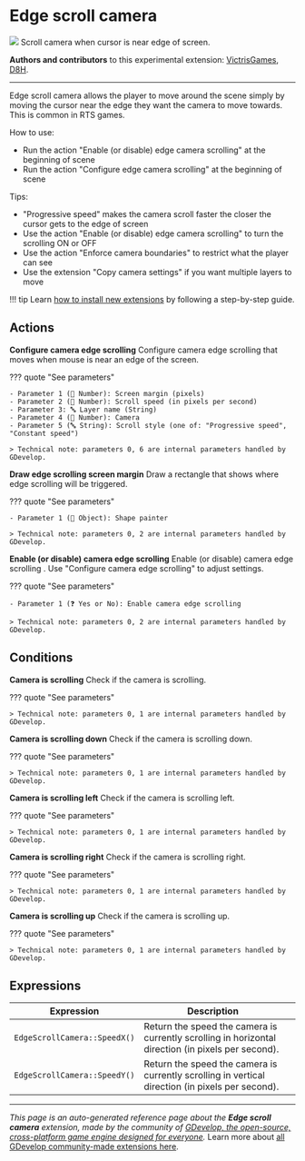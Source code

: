 # Edge scroll camera

<img src="https://resources.gdevelop-app.com/assets/Icons/camera-metering-matrix.svg" class="extension-icon"></img>
Scroll camera when cursor is near edge of screen.

**Authors and contributors** to this experimental extension: [VictrisGames](https://gd.games/VictrisGames), [D8H](https://gd.games/D8H).

---

Edge scroll camera allows the player to move around the scene simply by moving the cursor near the edge they want the camera to move towards.  This is common in RTS games.

How to use:

- Run the action "Enable (or disable) edge camera scrolling" at the beginning of scene
- Run the action "Configure edge camera scrolling" at the beginning of scene

Tips:

- "Progressive speed" makes the camera scroll faster the closer the cursor gets to the edge of screen
- Use the action "Enable (or disable) edge camera scrolling" to turn the scrolling ON or OFF
- Use the action "Enforce camera boundaries" to restrict what the player can see
- Use the extension "Copy camera settings" if you want multiple layers to move


!!! tip
    Learn [how to install new extensions](/gdevelop5/extensions/search) by following a step-by-step guide.

## Actions

**Configure camera edge scrolling**
Configure camera edge scrolling that moves when mouse is near an edge of the screen.

??? quote "See parameters"

    - Parameter 1 (🔢 Number): Screen margin (pixels)
    - Parameter 2 (🔢 Number): Scroll speed (in pixels per second)
    - Parameter 3: 🔤 Layer name (String)
    - Parameter 4 (🔢 Number): Camera
    - Parameter 5 (🔤 String): Scroll style (one of: "Progressive speed", "Constant speed")

    > Technical note: parameters 0, 6 are internal parameters handled by GDevelop.

**Draw edge scrolling screen margin**
Draw a rectangle that shows where edge scrolling will be triggered.

??? quote "See parameters"

    - Parameter 1 (👾 Object): Shape painter

    > Technical note: parameters 0, 2 are internal parameters handled by GDevelop.

**Enable (or disable) camera edge scrolling**
Enable (or disable) camera edge scrolling .  Use "Configure camera edge scrolling" to adjust settings.

??? quote "See parameters"

    - Parameter 1 (❓ Yes or No): Enable camera edge scrolling

    > Technical note: parameters 0, 2 are internal parameters handled by GDevelop.

## Conditions

**Camera is scrolling**
Check if the camera is scrolling.

??? quote "See parameters"



    > Technical note: parameters 0, 1 are internal parameters handled by GDevelop.

**Camera is scrolling down**
Check if the camera is scrolling down.

??? quote "See parameters"



    > Technical note: parameters 0, 1 are internal parameters handled by GDevelop.

**Camera is scrolling left**
Check if the camera is scrolling left.

??? quote "See parameters"



    > Technical note: parameters 0, 1 are internal parameters handled by GDevelop.

**Camera is scrolling right**
Check if the camera is scrolling right.

??? quote "See parameters"



    > Technical note: parameters 0, 1 are internal parameters handled by GDevelop.

**Camera is scrolling up**
Check if the camera is scrolling up.

??? quote "See parameters"



    > Technical note: parameters 0, 1 are internal parameters handled by GDevelop.

## Expressions

| Expression | Description |  |
|-----|-----|-----|
| `EdgeScrollCamera::SpeedX()` | Return the speed the camera is currently scrolling in horizontal direction (in pixels per second). ||
| `EdgeScrollCamera::SpeedY()` | Return the speed the camera is currently scrolling in vertical direction (in pixels per second). ||


---

*This page is an auto-generated reference page about the **Edge scroll camera** extension, made by the community of [GDevelop, the open-source, cross-platform game engine designed for everyone](https://gdevelop.io/).* Learn more about [all GDevelop community-made extensions here](/gdevelop5/extensions).